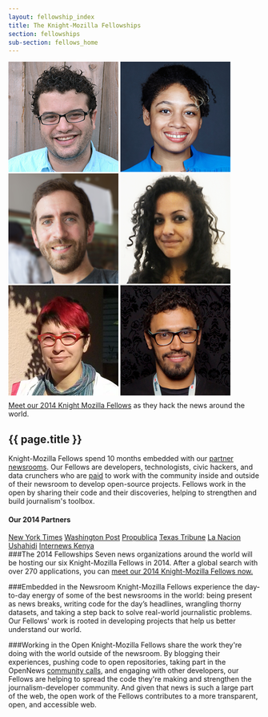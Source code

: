 ```yaml
---
layout: fellowship_index
title: The Knight-Mozilla Fellowships
section: fellowships
sub-section: fellows_home
---
```


<div id="picwrap">
<img src="/media/img/fellows/2014-fellows/ben-220.png" class="frontpic" alt="Ben Chartoff">
<img src="/media/img/fellows/2014-fellows/harlo-220.png" class="frontpic" alt="Harlo Holmes">
<img src="/media/img/fellows/2014-fellows/brian-220.png" class="frontpic" alt="Brian Jacobs">
<img src="/media/img/fellows/2014-fellows/aurelia-220.png" class="frontpic" alt="Aurelia Moser">
<img src="/media/img/fellows/2014-fellows/gabriela-220.png" class="frontpic" alt="Gabriela Rodriguez">
<img src="/media/img/fellows/2014-fellows/marcos-220.png" class="frontpic" alt="Marcos Vanetta">
<p class="caption" style="margin-top: 8px; margin-right: 20px;"><a href="2014meet.html">Meet our 2014 Knight Mozilla Fellows</a> as they hack the news around the world. </p>
</div>
<h2>{{ page.title }}</h2>
<p class="bodybig">Knight-Mozilla Fellows spend 10 months embedded with our <a href="/newspartners.html">partner newsrooms</a>. Our Fellows are developers, technologists, civic hackers, and data crunchers who are <a href="/fellowships/info.html">paid</a> to work with the community inside and outside of their newsroom to develop open-source projects. Fellows work in the open by sharing their code and their discoveries, helping to strengthen and build journalism's toolbox.</p>

<div id="partnerbox">
<h4>Our 2014 Partners</h4>
<a href="http://www.nytimes.com/" class="logo-nyt">New York Times</a>
<a href="http://www.washingtonpost.com/" class="logo-wp">Washington Post</a>
<a href="http://www.propublica.org/" class="logo-propublica">Propublica</a>
<a href="http://www.texastribune.org/" class="logo-texas">Texas Tribune</a>
<a href="http://www.lanacion.com.ar/" class="logo-nacion">La Nacion</a>
<a href="http://www.ushahidi.com" class="logo-ushahidi">Ushahidi</a>
<a href="http://www.internewskenya.org/dataportal/" class="logo-internews">Internews Kenya</a>
</div>
###The 2014 Fellowships
Seven news organizations around the world will be hosting our six Knight-Mozilla Fellows in 2014. After a global search with over 270 applications, you can <a href="2014meet.html">meet our 2014 Knight-Mozilla Fellows now.</a>

###Embedded in the Newsroom
Knight-Mozilla Fellows experience the day-to-day energy of some of the best newsrooms in the world: being present as news breaks, writing code for the day’s headlines, wrangling thorny datasets, and taking a step back to solve real-world journalistic problems. Our Fellows' work is rooted in developing projects that help us better understand our world. 

###Working in the Open
Knight-Mozilla Fellows share the work they're doing with the world outside of the newsroom. By blogging their experiences, pushing code to open repositories, taking part in the OpenNews [community calls](https://wiki.mozilla.org/OpenNews/Calls), and engaging with other developers, our Fellows are helping to spread the code they're making and strengthen the journalism-developer community. And given that news is such a large part of the web, the open work of the Fellows contributes to a more transparent, open, and accessible web.